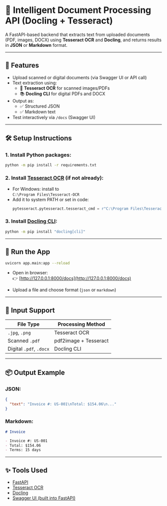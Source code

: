 
# 🧠 Intelligent Document Processing API (Docling + Tesseract)

A FastAPI-based backend that extracts text from uploaded documents (PDF, images, DOCX) using **Tesseract OCR** and **Docling**, and returns results in **JSON** or **Markdown** format.

---

## 🚀 Features

- Upload scanned or digital documents (via Swagger UI or API call)
- Text extraction using:
  - 🧾 **Tesseract OCR** for scanned images/PDFs
  - 📚 **Docling CLI** for digital PDFs and DOCX
- Output as:
  - ✅ Structured JSON
  - ✅ Markdown text
- Test interactively via `/docs` (Swagger UI)

---

## 🛠️ Setup Instructions

### 1. Install Python packages:

```bash
python -m pip install -r requirements.txt
```

### 2. Install [Tesseract OCR](https://github.com/UB-Mannheim/tesseract/wiki) (if not already):

- For Windows: install to  
  `C:\Program Files\Tesseract-OCR`
- Add it to system PATH or set in code:
  ```python
  pytesseract.pytesseract.tesseract_cmd = r"C:\Program Files\Tesseract-OCR\tesseract.exe"
  ```

### 3. Install [Docling CLI](https://pypi.org/project/docling/):

```bash
python -m pip install "docling[cli]"
```

---

## 🧪 Run the App

```bash
uvicorn app.main:app --reload
```

- Open in browser:  
  👉 [http://127.0.0.1:8000/docs](http://127.0.0.1:8000/docs)

- Upload a file and choose format (`json` or `markdown`)

---

## 📂 Input Support

| File Type | Processing Method       |
|-----------|--------------------------|
| `.jpg`, `.png` | Tesseract OCR        |
| Scanned `.pdf` | pdf2image + Tesseract |
| Digital `.pdf`, `.docx` | Docling CLI        |

---

## 📦 Output Example

### JSON:
```json
{
  "text": "Invoice #: US-001\nTotal: $154.06\n..."
}
```

### Markdown:
```markdown
# Invoice

- Invoice #: US-001
- Total: $154.06
- Terms: 15 days
```

---

## ✨ Tools Used

- [FastAPI](https://fastapi.tiangolo.com/)
- [Tesseract OCR](https://github.com/tesseract-ocr/tesseract)
- [Docling](https://pypi.org/project/docling/)
- [Swagger UI (built into FastAPI)](http://127.0.0.1:8000/docs)
